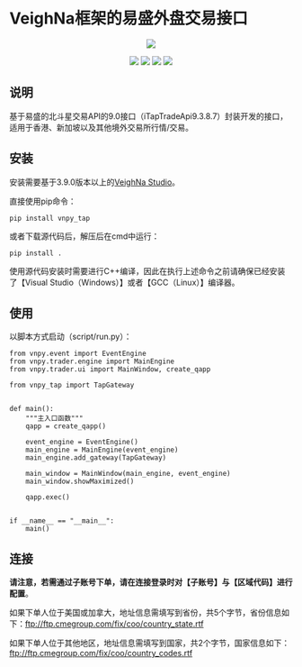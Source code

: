 # VeighNa框架的易盛外盘交易接口

<p align="center">
  <img src ="https://vnpy.oss-cn-shanghai.aliyuncs.com/vnpy-logo.png"/>
</p>

<p align="center">
    <img src ="https://img.shields.io/badge/version-9.4.7-blueviolet.svg"/>
    <img src ="https://img.shields.io/badge/platform-windows-yellow.svg"/>
    <img src ="https://img.shields.io/badge/python-3.10|3.11|3.12-blue.svg" />
    <img src ="https://img.shields.io/github/license/vnpy/vnpy.svg?color=orange"/>
</p>

## 说明

基于易盛的北斗星交易API的9.0接口（iTapTradeApi9.3.8.7）封装开发的接口，适用于香港、新加坡以及其他境外交易所行情/交易。

## 安装

安装需要基于3.9.0版本以上的[VeighNa Studio](https://www.vnpy.com)。

直接使用pip命令：

```
pip install vnpy_tap
```


或者下载源代码后，解压后在cmd中运行：

```
pip install .
```

使用源代码安装时需要进行C++编译，因此在执行上述命令之前请确保已经安装了【Visual Studio（Windows）】或者【GCC（Linux）】编译器。


## 使用

以脚本方式启动（script/run.py）：

```
from vnpy.event import EventEngine
from vnpy.trader.engine import MainEngine
from vnpy.trader.ui import MainWindow, create_qapp

from vnpy_tap import TapGateway


def main():
    """主入口函数"""
    qapp = create_qapp()

    event_engine = EventEngine()
    main_engine = MainEngine(event_engine)
    main_engine.add_gateway(TapGateway)
    
    main_window = MainWindow(main_engine, event_engine)
    main_window.showMaximized()

    qapp.exec()


if __name__ == "__main__":
    main()
```


## 连接

**请注意，若需通过子账号下单，请在连接登录时对【子账号】与【区域代码】进行配置**。

如果下单人位于美国或加拿大，地址信息需填写到省份，共5个字节，省份信息如下：ftp://ftp.cmegroup.com/fix/coo/country_state.rtf

如果下单人位于其他地区，地址信息需填写到国家，共2个字节，国家信息如下：ftp://ftp.cmegroup.com/fix/coo/country_codes.rtf
